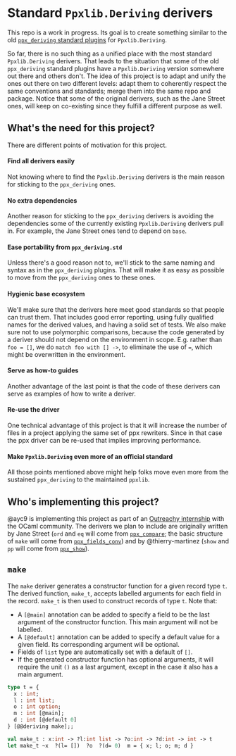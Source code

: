 # Standard `Ppxlib.Deriving` derivers

This repo is a work in progress. Its goal is to create something similar to the old [`ppx_deriving` standard plugins](https://github.com/ocaml-ppx/ppx_deriving/tree/master/src_plugins) for `Ppxlib.Deriving`.

So far, there is no such thing as a unified place with the most standard `Ppxlib.Deriving` derivers. That leads to the situation that some of the old `ppx_deriving` standard plugins have a `Ppxlib.Deriving` version somewhere out there and others don't. The idea of this project is to adapt and unify the ones out there on two different levels: adapt them to coherently respect the same conventions and standards; merge them into the same repo and package. Notice that some of the original derivers, such as the Jane Street ones, will keep on co-existing since they fulfill a different purpose as well.

## What's the need for this project?

There are different points of motivation for this project.

#### Find all derivers easily

Not knowing where to find the `Ppxlib.Deriving` derivers is the main reason for sticking to the `ppx_deriving` ones.

#### No extra dependencies

Another reason for sticking to the `ppx_deriving` derivers is avoiding the dependencies some of the currently existing `Ppxlib.Deriving` derivers pull in. For example, the Jane Street ones tend to depend on `base`.

#### Ease portability from `ppx_deriving.std`

Unless there's a good reason not to, we'll stick to the same naming and syntax as in the `ppx_deriving` plugins. That will make it as easy as possible to move from the `ppx_deriving` ones to these ones.

#### Hygienic base ecosystem

We'll make sure that the derivers here meet good standards so that people can trust them. That includes good error reporting, using fully qualified names for the derived values, and having a solid set of tests. We also make sure not to use polymorphic comparisons, because the code generated by a deriver should not depend on the environment in scope.  E.g. rather than `foo = []`, we do `match foo with [] ->`, to eliminate the use of `=`, which might be overwritten in the environment.

#### Serve as how-to guides

Another advantage of the last point is that the code of these derivers can serve as examples of how to write a deriver.

#### Re-use the driver

One technical advantage of this project is that it will increase the number of files in a project applying the same set of ppx rewriters. Since in that case the ppx driver can be re-used that implies improving performance.

#### Make `Ppxlib.Deriving` even more of an official standard

All those points mentioned above might help folks move even more from the sustained `ppx_deriving` to the maintained `ppxlib`.

## Who's implementing this project?

@ayc9 is implementing this project as part of an [Outreachy internship](https://www.outreachy.org/) with the OCaml community. The derivers we plan to include are originally written by Jane Street (`ord` and `eq` will come from [`ppx_compare`](https://github.com/janestreet/ppx_compare); the basic structure of `make` will come from [`ppx_fields_conv`](https://github.com/janestreet/ppx_fields_conv)) and by @thierry-martinez (`show` and `pp` will come from [`ppx_show`](https://github.com/thierry-martinez/ppx_show)).

## `make` 

The `make` deriver generates a constructor function for a given record type `t`. The derived function, `make_t`, accepts labelled arguments for each field in the record. `make_t` is then used to construct records of type `t`. Note that:
- A `[@main]` annotation can be added to specify a field to be the last argument of the constructor function. This main argument will not be labelled.
- A `[@default]` annotation can be added to specify a default value for a given field. Its corresponding argument will be optional. 
- Fields of `list` type are automatically set with a default of `[]`.
- If the generated constructor function has optional arguments, it will require the unit `()` as a last argument, except in the case it also has a main argument. 

``` ocaml
type t = {
  x : int;
  l : int list;
  o : int option;
  m : int [@main];
  d : int [@default 0] 
} [@@deriving make];;

val make_t : x:int -> ?l:int list -> ?o:int -> ?d:int -> int -> t
let make_t ~x  ?(l= [])  ?o  ?(d= 0)  m = { x; l; o; m; d }
```
